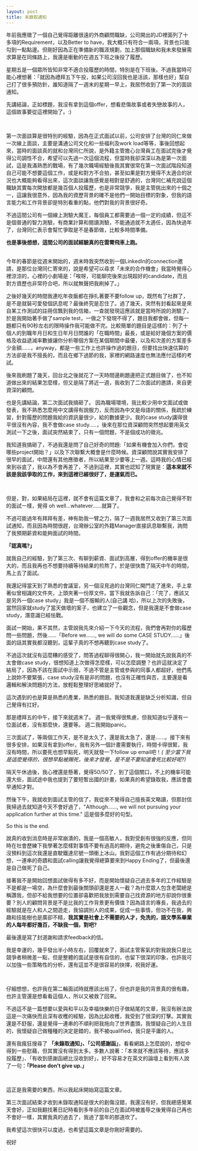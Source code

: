 ```yaml
---
layout: post
title: 未錄取通知
---
```


年前我應徵了一個自己覺得距離很遠的外商顧問職缺，公司開出的JD裡面列了十多項的Requirement，以及Better to have，我大概只有符合一兩項，背景也只能勾到一點點邊。但剛好因為正在準備新的職涯規劃，加上那個職缺和我未來發展需求算是在同條路上，我還是衝動的在週五下班之後投了履歷。

星期五是一個眾所皆知非常不適合投履歷的時間，特別是在下班後。不過我當時可能心裡想著：「就因為禮拜五下午投，如果公司沒回我也是活該，那樣也好」幫自己打了很多預防針，誰知道隔了一週末的星期一早上，我居然收到了第一次的面談通知。

先講結論，正如標題，我沒有拿到這個offer，想看悲傷故事或者失戀故事的人，這個故事要從這裡開始了。:)

<br/>

第一次面談算是很特別的經驗，因為在正式面試以前，公司安排了台灣的同仁來做一次線上面談，主要是溝通公司文化和一些福利及work load等等，事後回想起來，當時的面談真的就和台灣同仁所說，是外籍主管擔心台灣員工在面試完後才覺得公司調性不合，希望可以先過一次這個流程，但當時我卻深深以為是第一次面試，這是我滿熟悉的戰場，有了幾次職場經驗後我其實很常在第一次面試階段知道自己可能不想要這個工作，或是和對方不合拍，甚至如果是對方覺得不太適合的狀況也大概能夠看得出來，這次面談讓我感覺是相對是舒適的，台灣同仁補充說這個職缺其實每次開放都是幾百個人投履歷，也是非常競爭，我是主管挑出來的十個之一，這讓我很意外，因為我的資歷背景的確不是他們一開始目標的對象，但我的語言能力和工作背景卻是特別看重的點，他們對我的背景很好奇。

不過這間公司有一個線上測驗大魔王，每個員工都需要過一個一定的成績，但這不是個普通的智力測驗，有商業計算和閱讀測驗，不能通過就不太適任，因為快過年了，台灣同仁表示會幫忙爭取是不是春節做，比較多時間準備。
<br/>

**也是事後想想，這間公司的面試經驗真的在雲霄飛車上跑。**

<br/>
今年的春節是從週末開始的，週末時我突然收到一個LinkedIn的connection邀請，是那位台灣同仁寄來的，說是希望可以尋求「未來的合作機會」我當時覺得心裡涼涼的，心裡的小劇場是：「唉呀，可能聊完後來出現超好的candidate，而且對方資歷也非常符合吧，所以就無聲把我刷掉了。」

之後好幾天的時間我連吃年夜飯都在掙扎著要不要follow up，既然有了社群了，是不是就裝可愛發個訊息呢？最後終究是忍住了。過了幾天，突然有封看起來是來自某工作測試的註冊信飄到我的信箱，一查就發現這應該就是當時所說的測驗了，於是我開始著手做了sample test，一做之下發現不得了，題目我都會做，但每一題都只有90秒左右的限時操作我可能做不完。比較簡單的題目是這樣的：列了十個人的到職年月日和生日年月日問誰的「在職時間」最長，或是給好幾個方案的價格及收益遞減率數據讓你分析哪個方案在某個期間中最優，以及和次差的方案差多少金額......，anyway，都是一些工作上也許操作過的題目，但要找出快速估算的方法卻是我不擅長的，而且在鄉下過節的我，家裡的網路速度也無法應付這樣的考試。

後來我刷題了幾天，回台北之後就花了一天時間邊刷題邊把正式題目做了，也不知道做出來的結果怎麼樣，但又是隔了將近一週，我收到了二次面試的邀請，來自更資深的顧問。

也是先講結論，第二次面試我搞砸了。
因為職場環境，我比較少用中文面試或做發表，我不熟悉怎麼用中文講得有說服力，反而因為中文是母語的關係，我疏於練習，針對履歷的問題我給的資訊量很少，給的數據更少。我的case study講得很平很沒有內容，我不會做case study…..，後來在那位資深顧問突然想起要用英文測試一下之後，面試突然結束了，只有一個問題，不是個成功的徵兆。

我知道我搞砸了，不過我還是問了自己好奇的問題:「如果有機會加入你們，會從哪些project開始？」以及下次聯繫大概會是什麼時候。資深顧問說其實我安排了很早的面試，中間還有其他應徵者，所以結果至少要等上一週。這時我的心情已經來到谷底了，我以為不會再差了，不過到這裡，其實也認知了現實是：**這本來就不該是我該爭取的工作，來到這裡已經很好了，是運氣而已。**

<br/>


但是，對，如果結局在這裡，就不會有這篇文章了，我會和之前每次自己覺得不對的面試一樣，覺得 oh well…whatever……就算了。

不過可能過年有拜拜有差，神有助我一臂之力，隔了一週我居然又收到了第三次面試通知，而且因為時間很趕，台灣辦公室的外籍Manager直接訊息聯繫我，詢問了我預期薪資和能夠面試的時間。

**「認真嗎?」** 

就我自己的經驗，到了第三次、有聊到薪資、面試到高層，得到offer的機率是很大的，而且我再也不想要持續等待結果的煎熬了，於是很快喬了隔天中午的時間，馬上去了面試。

我還記得當天到了熟悉的會議室，另一個沒見過的台灣同仁開門走了進來，手上拿著似曾相識的文件夾，上頭夾著一份厚文件。當下我就告訴自己：「完了，應該又是另外一個case study」我是一個不服輸的人(自己講 哈)，所以上次的失敗後，當然回家就study了當天做壞的案子，也建立了一些觀念，但是我還是不會做case study，潛意識已經怯戰。

面試一開始，果不其然，主管說我先來介紹一下今天的流程，我們會再對你的履歷問一些問題，然後……「Before we……, we will do some CASE STUDY……」後面的話其實我都沒聽到，這輩子真的不想再聽到case study了。

不過這次就沒有這麼糟的感受了，問答過程聊得很開心，我一開始就先說我真的不太會做case study，很想知道上次做得怎麼樣，可以怎麼調整？也許這就決定了結局了，因為不該在面試中示弱，不過不管是主管或參與的同事人都超好，他們馬上說妳不要緊張，case study沒有是非的問題，也沒有正確性與否，主要還是看邏輯和解決問題的方法，放輕鬆整理好思緒就好了。

這次遇到的也是算是熟悉的產業，熟悉的題目。我知道我還是缺乏分析知識，但自己覺得有扛好。

那是禮拜五的中午，接下來就週末了。
週一我覺得很焦慮，但我知道似乎還有一位面試者，沒有那麼快，還要等。
週二我開始panic。

三次面試了，等兩個工作天，是不是太久了，還是我太急了，還是......。接下來有很多安排，如果沒有拿到offer，我有另外一個計畫需要執行，時間卡得很緊，我沒有時間，所以要死也想早點死，明天就發一下follow up email吧！*( 至少當下我是這麼覺得的，很想早點被賜死，後來才發覺，是不是不要知道會死比較好呢?)*

隔天午休過後，我心裡還是懸著，覺得50/50了，到了這個關口，不上的機率可能還大些，面試途中我也提到了要短暫出國的計畫，如果真的希望錄取我，應該會盡早通知才對。

然後下午，我就收到面試主管的信了，我從來不覺得自己擅長英文略讀，但那封信我掃過去就知道今天不會好過了，"Although……, we will not pursuing your application further at this time." 這是個多麼好的句型。

So this is the end.

說真的收到消息時是非常崩潰的，我是一個高敏人，我對受創有很強的反應，但同時在社會歷練下我學著怎麼樣對事情不要有過高的期待，避免之後重傷自己，只是沒預料到這次我還是直駛鐵達尼號一頭衝上冰山。我對這個工作有過分期待和幻想，一連串的奇蹟和面試calling讓我覺得總算要來到Happy Ending了，但最後還是自己做死了自己。

接著我不是開始回想面試做得有多不好，而是開始懷疑自己過去多年的工作經驗是不是都是一場空，為什麼會到最後關頭卻還是差人一截？為什麼眾人包含老闆總是稱讚我，但卻不給我想要的位置卻喜歡把我放到需要自己找資源的地方卻說你很重要？別人的顧問背景是不是比我的工作背景更有價值？因為語言的專長，我過去的經驗就是在人和人之間遊走，我協調別人的成果，促成一些事情，但功不在我，興趣和技能樹也是廣卻不精，**我其實是社會上不需要的人才，免洗的，語文學系畢業的人每年都好幾百，不缺我一個，對吧?**

最後還是寫了封道謝和請求feedback的信。


我是幸運的，幾乎發出半小時左右，回覆就來了，面試主管客氣的對我說我只是比競爭者稍微差一點，但是整體的面試是很有自信的，也留下很深的印象，也許我可以加強一些策略性的分析，還有這並不是很容易的抉擇，祝我好運。

<br/>


仔細想想，也許我在第二輪面試時就應該出局了，但也許是我的背景真的很有趣，也許主管還是想看看這個人，所以又被救了回來。

不過這不是一篇想要以愛與和平以及幸福快樂的日子做結尾的文章，我沒有辦法說這是一次痛快而且深有收穫的經驗，因為比起收穫，我受到了很深的打擊。其實我還是不舒服，還是覺得一連串的不順利把我拖向了世界盡頭，我懷疑自己的人生目的，我懷疑自己做種種的決定是錯的，我不被qualified，我只是平庸的人。

還有我瘋狂搜尋了 **「未錄取通知」、「公司感謝函」**，看看網路上怎麼說的，想從中得到一些慰藉，但其實沒有得到太多。多數人說著：「本來就不應該等待，應該多投履歷」、「有收到感謝函總比沒收到好」，好不容易才在英文的論壇上看到有人說了一句：**「Please don’t give up.」**

<br/>

這正是我需要的東西，所以我起床開始寫這篇文章。

第三次面試結束才收到未錄取通知是很大的創傷沒錯，我還沒有好，但我總感覺某天會好，正如我翻找著日記時看到多年前的自己在面試時被羞辱之後覺得自己再也不會好一樣，其實我真的過去了，我過了當年的那道坎了。

我希望這次很快可以度過，也希望這篇文章是你剛好需要的。

祝好


